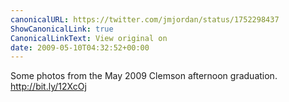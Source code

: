 ```yaml
---
canonicalURL: https://twitter.com/jmjordan/status/1752298437
ShowCanonicalLink: true
CanonicalLinkText: View original on
date: 2009-05-10T04:32:52+00:00
---
```

Some photos from the May 2009 Clemson afternoon graduation. http://bit.ly/12XcOj